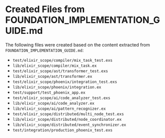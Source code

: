 # Created Files from FOUNDATION_IMPLEMENTATION_GUIDE.md

The following files were created based on the content extracted from `FOUNDATION_IMPLEMENTATION_GUIDE.md`:

- `test/elixir_scope/compiler/mix_task_test.exs`
- `lib/elixir_scope/compiler/mix_task.ex`
- `test/elixir_scope/ast/transformer_test.exs`
- `lib/elixir_scope/ast/transformer.ex`
- `test/elixir_scope/phoenix/integration_test.exs`
- `lib/elixir_scope/phoenix/integration.ex`
- `test/support/test_phoenix_app.ex`
- `test/elixir_scope/ai/code_analyzer_test.exs`
- `lib/elixir_scope/ai/code_analyzer.ex`
- `lib/elixir_scope/ai/pattern_recognizer.ex`
- `test/elixir_scope/distributed/multi_node_test.exs`
- `lib/elixir_scope/distributed/node_coordinator.ex`
- `lib/elixir_scope/distributed/event_synchronizer.ex`
- `test/integration/production_phoenix_test.exs`